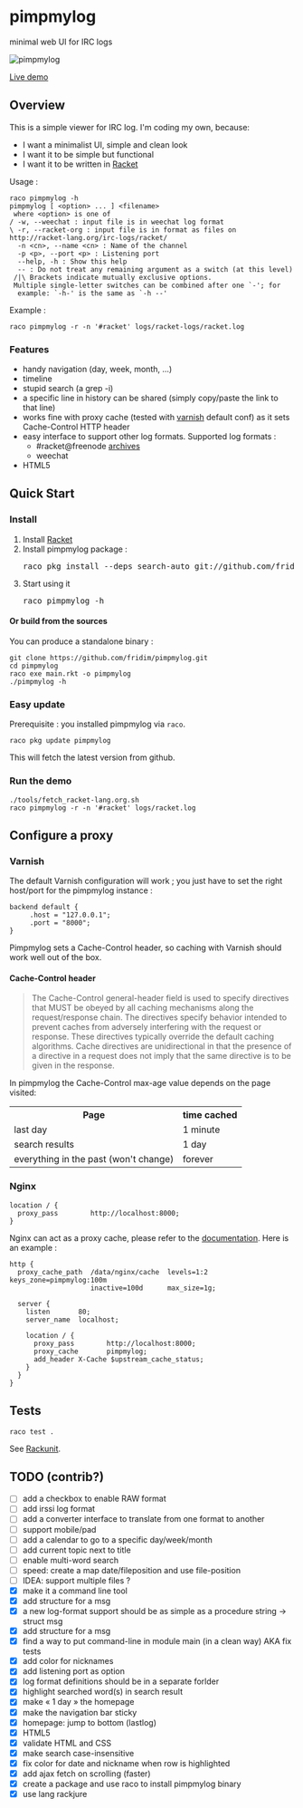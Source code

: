 pimpmylog
==========

minimal web UI for IRC logs

![pimpmylog](http://i.imgur.com/2TZqtE7.png)

[Live demo](http://logs.onfi.re/racket/)

Overview
--------

This is a simple viewer for IRC log. I'm coding my own, because:

* I want a minimalist UI, simple and clean look
* I want it to be simple but functional
* I want it to be written in [Racket](http://racket-lang.org)

Usage :

    raco pimpmylog -h
    pimpmylog [ <option> ... ] <filename>
     where <option> is one of
    / -w, --weechat : input file is in weechat log format
    \ -r, --racket-org : input file is in format as files on http://racket-lang.org/irc-logs/racket/
      -n <cn>, --name <cn> : Name of the channel
      -p <p>, --port <p> : Listening port
      --help, -h : Show this help
      -- : Do not treat any remaining argument as a switch (at this level)
     /|\ Brackets indicate mutually exclusive options.
     Multiple single-letter switches can be combined after one `-'; for
      example: `-h-' is the same as `-h --'

Example :

    raco pimpmylog -r -n '#racket' logs/racket-logs/racket.log

### Features

* handy navigation (day, week, month, ...)
* timeline
* stupid search (a grep -i)
* a specific line in history can be shared (simply copy/paste the link to that line)
* works fine with proxy cache (tested with [varnish](https://www.varnish-cache.org/) default conf) as it sets Cache-Control HTTP header
* easy interface to support other log formats. Supported log formats :
  * #racket@freenode [archives](http://racket-lang.org/irc-logs/racket/)
  * weechat
* HTML5

Quick Start
-----------
### Install
1. Install [Racket](http://racket-lang.org)
2. Install pimpmylog package :
   <pre>raco pkg install --deps search-auto git://github.com/fridim/pimpmylog</pre>
3. Start using it
   <pre>raco pimpmylog -h</pre>

#### Or build from the sources
You can produce a standalone binary :

    git clone https://github.com/fridim/pimpmylog.git
    cd pimpmylog
    raco exe main.rkt -o pimpmylog
    ./pimpmylog -h

### Easy update
Prerequisite : you installed pimpmylog via <code>raco</code>.

    raco pkg update pimpmylog

This will fetch the latest version from github.

### Run the demo

    ./tools/fetch_racket-lang.org.sh
    raco pimpmylog -r -n '#racket' logs/racket.log

## Configure a proxy

### Varnish

The default Varnish configuration will work ; you just have to set the right host/port for the pimpmylog instance :

    backend default {
         .host = "127.0.0.1";
         .port = "8000";
    }

Pimpmylog sets a Cache-Control header, so caching with Varnish should work well out of the box.

#### Cache-Control header

> The Cache-Control general-header field is used to specify directives that MUST be obeyed by all caching mechanisms along the request/response chain. The directives specify behavior intended to prevent caches from adversely interfering with the request or response. These directives typically override the default caching algorithms. Cache directives are unidirectional in that the presence of a directive in a request does not imply that the same directive is to be given in the response.

In pimpmylog the Cache-Control max-age value depends on the page visited:

<table>
<tr><th>Page</th><th>time cached</th></tr>
<tr><td>last day</td><td>1 minute</td></tr>
<tr><td>search results</td><td>1 day</td></tr>
<tr><td>everything in the past (won't change)</td><td>forever</td></tr>
</table>

### Nginx

    location / {
      proxy_pass        http://localhost:8000;
    }

Nginx can act as a proxy cache, please refer to the [documentation](http://wiki.nginx.org/HttpProxyModule). Here is an example :

    http {
      proxy_cache_path  /data/nginx/cache  levels=1:2   keys_zone=pimpmylog:100m
                        inactive=100d      max_size=1g;

      server {
        listen       80;
        server_name  localhost;

        location / {
          proxy_pass        http://localhost:8000;
          proxy_cache       pimpmylog;
          add_header X-Cache $upstream_cache_status;
        }
      }
    }

Tests
-----

    raco test .

See [Rackunit](http://docs.racket-lang.org/rackunit/).

TODO (contrib?)
---------------

- [ ] add a checkbox to enable RAW format
- [ ] add irssi log format
- [ ] add a converter interface to translate from one format to another
- [ ] support mobile/pad
- [ ] add a calendar to go to a specific day/week/month
- [ ] add current topic next to title
- [ ] enable multi-word search
- [ ] speed: create a map date/fileposition and use file-position
- [ ] IDEA: support multiple files ?
- [x] make it a command line tool
- [x] add structure for a msg
- [x] a new log-format support should be as simple as a procedure string -> struct msg
- [x] add structure for a msg
- [x] find a way to put command-line in module main (in a clean way) AKA fix tests
- [x] add color for nicknames
- [x] add listening port as option
- [x] log format definitions should be in a separate forlder
- [x] highlight searched word(s) in search result
- [x] make « 1 day » the homepage
- [x] make the navigation bar sticky
- [x] homepage: jump to bottom (lastlog)
- [x] HTML5
- [x] validate HTML and CSS
- [x] make search case-insensitive
- [x] fix color for date and nickname when row is highlighted
- [x] add ajax fetch on scrolling (faster)
- [x] create a package and use raco to install pimpmylog binary
- [x] use lang rackjure
